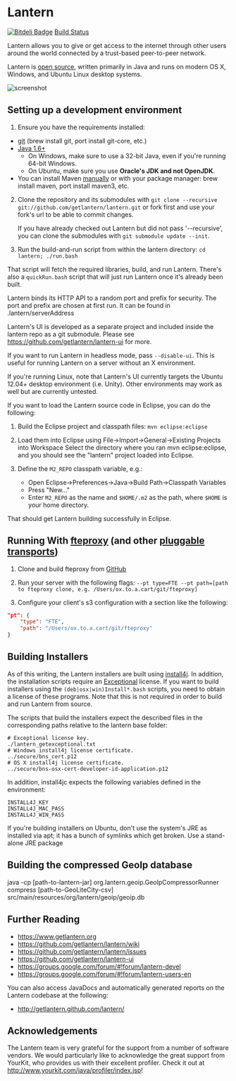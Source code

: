 Lantern 
=======

[![Bitdeli Badge](https://d2weczhvl823v0.cloudfront.net/getlantern/lantern/trend.png)](https://bitdeli.com/free "Bitdeli Badge")
[Build Status](https://getlantern.atlassian.net/builds/browse/LAN-TEST1)

Lantern allows you to give or get access to the internet through other users
around the world connected by a trust-based peer-to-peer network.

Lantern is [open source](COPYING), written primarily in Java and runs on modern OS X, Windows, and
Ubuntu Linux desktop systems.

![screenshot](https://raw.github.com/getlantern/lantern-ui/master/screenshots/vis.gif)


## Setting up a development environment

1. Ensure you have the requirements installed:
  * [git](http://git-scm.com/) (brew install git, port install git-core, etc.)
  * [Java 1.6+](http://www.oracle.com/technetwork/java/javase/downloads/index.html)
      * On Windows, make sure to use a 32-bit Java, even if you're running
        64-bit Windows.
      * On Ubuntu, make sure you use **Oracle's JDK and not OpenJDK**.
  * You can install Maven [manually](http://maven.apache.org/download.html) or
    with your package manager: brew install maven, port install maven3, etc.

2. Clone the repository and its submodules with
   `git clone --recursive git://github.com/getlantern/lantern.git`
   or fork first and use your fork's url to be able to commit changes.

   If you have already checked out Lantern but did not pass '--recursive',
   you can clone the submodules with `git submodule update --init`.
 
3. Run the build-and-run script from within the lantern directory:
   `cd lantern; ./run.bash`

That script will fetch the required libraries, build, and
run Lantern. There's also a `quickRun.bash` script that will just run Lantern
once it's already been built.

Lantern binds its HTTP API to a random port and prefix for
security. The port and prefix are chosen at first run.  It can be
found in .lantern/serverAddress

Lantern's UI is developed as a separate project and included inside the lantern
repo as a git submodule. Please see https://github.com/getlantern/lantern-ui
for more.

If you want to run Lantern in headless mode, pass `--disable-ui`. This
is useful for running Lantern on a server without an X environment.

If you're running Linux, note that Lantern's UI currently targets the
Ubuntu 12.04+ desktop environment (i.e. Unity). Other environments may work as
well but are currently untested.

If you want to load the Lantern source code in Eclipse, you can do the following:

1. Build the Eclipse project and classpath files: `mvn eclipse:eclipse`

2. Load them into Eclipse using File->Import->General->Existing Projects into Workspace
   Select the directory where you ran mvn eclipse:eclipse, and you should see
   the "lantern" project loaded into Eclipse.

3. Define the `M2_REPO` classpath variable, e.g.:
    * Open Eclipse->Preferences->Java->Build Path->Classpath Variables 
    * Press "New..."
    * Enter `M2_REPO` as the name and `$HOME/.m2` as the path, where `$HOME`
      is your home directory.

That should get Lantern building successfully in Eclipse.

## Running With [fteproxy](https://fteproxy.org/) (and other [pluggable transports](https://www.torproject.org/docs/pluggable-transports.html.en))

1. Clone and build fteproxy from [GitHub](https://github.com/kpdyer/fteproxy)

2. Run your server with the following flags: `--pt type=FTE --pt path=[path to fteproxy clone, e.g. /Users/ox.to.a.cart/git/fteproxy]`

3. Configure your client's s3 configuration with a section like the following:

```json
"pt": {
    "type": "FTE",
    "path": "/Users/ox.to.a.cart/git/fteproxy"
}
```

## Building Installers

As of this writing, the Lantern installers are built using [install4j](http://www.ej-technologies.com/products/install4j/overview.html).  In addition, the installation scripts require an [Exceptional](http://www.exceptional.io) license.  If you want to build installers using the `(deb|osx|win)Install*.bash` scripts, you need to obtain a license of these programs.  Note that this is not required in order to build and run Lantern from source.  

The scripts that build the installers expect the described files in the corresponding paths relative to the lantern base folder:

    # Exceptional license key.
    ./lantern_getexceptional.txt
    # Windows install4j license certificate.
    ../secure/bns_cert.p12
    # OS X install4j license certificate.
    ../secure/bns-osx-cert-developer-id-application.p12

In addition, install4jc expects the following variables defined in the environment:

    INSTALL4J_KEY
    INSTALL4J_MAC_PASS
    INSTALL4J_WIN_PASS

If you're building installers on Ubuntu, don't use the system's JRE as
installed via apt; it has a bunch of symlinks which get broken.  Use
a stand-alone JRE package

## Building the compressed GeoIp database

java -cp [path-to-lantern-jar] org.lantern.geoip.GeoIpCompressorRunner compress [path-to-GeoLiteCity-csv] src/main/resources/org/lantern/geoip/geoip.db

Further Reading
---------------

* https://www.getlantern.org
* https://github.com/getlantern/lantern/wiki
* https://github.com/getlantern/lantern/issues
* https://github.com/getlantern/lantern-ui
* https://groups.google.com/forum/#!forum/lantern-devel
* https://groups.google.com/forum/#!forum/lantern-users-en

You can also access JavaDocs and automatically generated reports on the Lantern codebase at the following:

* http://getlantern.github.com/lantern/

Acknowledgements
----------------

The Lantern team is very grateful for the support from a number of software vendors. We 
would particularly like to acknowledge the great support from YourKit, who provides us
with their excellent profiler. Check it out at 
http://www.yourkit.com/java/profiler/index.jsp!
